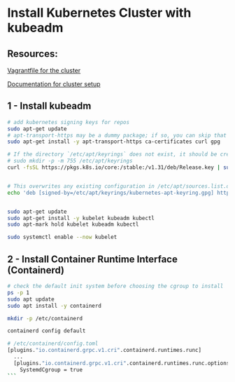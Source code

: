 # Install Kubernetes Cluster with kubeadm

## Resources:
[ Vagrantfile for the cluster ](https://github.com/kodekloudhub/certified-kubernetes-administrator-course)

[ Documentation for cluster setup ](https://kubernetes.io/docs/setup/production-environment/tools/kubeadm/install-kubeadm/)



## 1 - Install kubeadm

```bash
# add kubernetes signing keys for repos
sudo apt-get update
# apt-transport-https may be a dummy package; if so, you can skip that package
sudo apt-get install -y apt-transport-https ca-certificates curl gpg

# If the directory `/etc/apt/keyrings` does not exist, it should be created before the curl command, read the note below.
# sudo mkdir -p -m 755 /etc/apt/keyrings
curl -fsSL https://pkgs.k8s.io/core:/stable:/v1.31/deb/Release.key | sudo gpg --dearmor -o /etc/apt/keyrings/kubernetes-apt-keyring.gpg


# This overwrites any existing configuration in /etc/apt/sources.list.d/kubernetes.list
echo 'deb [signed-by=/etc/apt/keyrings/kubernetes-apt-keyring.gpg] https://pkgs.k8s.io/core:/stable:/v1.31/deb/ /' | sudo tee /etc/apt/sources.list.d/kubernetes.list


sudo apt-get update
sudo apt-get install -y kubelet kubeadm kubectl
sudo apt-mark hold kubelet kubeadm kubectl

sudo systemctl enable --now kubelet

```

## 2 - Install Container Runtime Interface (Containerd)
````bash
# check the default init system before choosing the cgroup to install 
ps -p 1
sudo apt update
sudo apt install -y containerd

mkdir -p /etc/containerd

containerd config default

# /etc/containerd/config.toml
[plugins."io.containerd.grpc.v1.cri".containerd.runtimes.runc]
  ...
  [plugins."io.containerd.grpc.v1.cri".containerd.runtimes.runc.options]
    SystemdCgroup = true
```
